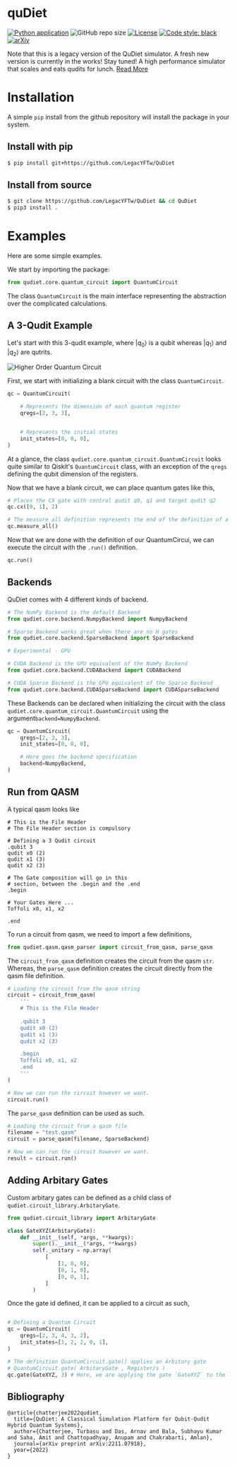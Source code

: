 # quDiet
[![Python application](https://github.com/LegacYFTw/QuDiet/actions/workflows/python-app.yml/badge.svg?branch=main)](https://github.com/LegacYFTw/QuDiet/actions/workflows/python-app.yml)
![GitHub repo size](https://img.shields.io/github/repo-size/LegacYFTw/QuDiet)
[![License](https://img.shields.io/github/license/LegacYFTw/QuDiet)](https://github.com/LegacYFTw/QuDiet/blob/main/LICENSE)
[![Code style: black](https://img.shields.io/badge/code%20style-black-000000.svg)](https://github.com/psf/black)
[![arXiv](https://img.shields.io/badge/arXiv-2211.07918-b31b1b.svg)](https://arxiv.org/abs/2211.07918)

Note that this is a legacy version of the QuDiet simulator. A fresh new version is currently in the works! Stay tuned!
A high performance simulator that scales and eats qudits for lunch. [Read More](https://arxiv.org/abs/2211.07918)

# Installation
A simple `pip` install from the github repository will install the package in your system.

## Install with pip
```bash
$ pip install git+https://github.com/LegacYFTw/QuDiet

```
## Install from source
```bash
$ git clone https://github.com/LegacYFTw/QuDiet && cd QuDiet
$ pip3 install .
```

# Examples
Here are some simple examples.

We start by importing the package:
```python
from qudiet.core.quantum_circuit import QuantumCircuit
```

The class `QuantumCircuit` is the main interface representing the abstraction over the complicated calculations.

## A 3-Qudit Example

Let's start with this 3-qudit example, where $|q_0\rangle$ is a qubit whereas $|q_1\rangle$ and $|q_2\rangle$ are qutrits.


![Higher Order Quantum Circuit](./docs/imgs/fig4.png)

First, we start with initializing a blank circuit with the class `QuantumCircuit`. 

```python
qc = QuantumCircuit(

    # Represents the dimension of each quantum register
    qregs=[2, 3, 3],


    # Represents the initial states
    init_states=[0, 0, 0],
)
```

At a glance, the class `qudiet.core.quantum_circuit.QuantumCircuit` looks quite similar to Qiskit's `QuantumCircuit` class, with an exception of the `qregs` defining the qubit dimension of the registers. 

Now that we have a blank circuit, we can place quantum gates like this, 

```python
# Places the CX gate with control qudit q0, q1 and target qudit q2
qc.cx([0, 1], 2)

# The measure_all definition represents the end of the definition of a QuantumCircuit 
qc.measure_all()
```

Now that we are done with the definition of our QuantumCircui, we can execute the circuit with the `.run()` definition.

```python
qc.run()
```

## Backends

QuDiet comes with 4 different kinds of backend.

```python
# The NumPy Backend is the default Backend
from qudiet.core.backend.NumpyBackend import NumpyBackend

# Sparse Backend works great when there are no H gates
from qudiet.core.backend.SparseBackend import SparseBackend

# Experimental - GPU

# CUDA Backend is the GPU equivalent of the NumPy Backend
from qudiet.core.backend.CUDABackend import CUDABackend

# CUDA Sparse Backend is the GPU equivalent of the Sparse Backend
from qudiet.core.backend.CUDASparseBackend import CUDASparseBackend
```

These Backends can be declared when initializing the circuit with the class `qudiet.core.quantum_circuit.QuantumCircuit` using the argument`backend=NumpyBackend`.
```python
qc = QuantumCircuit(
    qregs=[2, 3, 3],
    init_states=[0, 0, 0],

    # Here goes the backend specification
    backend=NumpyBackend,
)
```


## Run from QASM

A typical qasm looks like  
```qasm
# This is the File Header
# The File Header section is compulsory

# Defining a 3 Qudit circuit
.qubit 3
qudit x0 (2)
qudit x1 (3)
qudit x2 (3)

# The Gate composition will go in this
# section, between the .begin and the .end
.begin

# Your Gates Here ...
Toffoli x0, x1, x2

.end
```

To run a circuit from qasm, we need to import a few definitions,

```python
from qudiet.qasm.qasm_parser import circuit_from_qasm, parse_qasm
```

The `circuit_from_qasm` definition creates the circuit from the qasm `str`. Whereas, the `parse_qasm` definition creates the circuit directly from the qasm file definition.

```python
# Loading the circuit from the qasm string
circuit = circuit_from_qasm(
    '''
    # This is the File Header
    
    .qubit 3
    qudit x0 (2)
    qudit x1 (3)
    qudit x2 (3)

    .begin
    Toffoli x0, x1, x2
    .end
    '''
)

# Now we can run the circuit however we want.
circuit.run()
```

The `parse_qasm` definition can be used as such.
```python
# Loading the circuit from a qasm file
filename = "test.qasm"
circuit = parse_qasm(filename, SparseBackend)

# Now we can run the circuit however we want.
result = circuit.run()
```

## Adding Arbitary Gates
Custom arbitary gates can be defined as a child class of `qudiet.circuit_library.ArbitaryGate`.
```python
from qudiet.circuit_library import ArbitaryGate

class GateXYZ(ArbitaryGate):
    def __init__(self, *args, **kwargs):
        super().__init__(*args, **kwargs)
        self._unitary = np.array(
            [
                [1, 0, 0], 
                [0, 1, 0], 
                [0, 0, 1], 
            ]
        )
```

Once the gate id defined, it can be applied to a circuit as such,

```python

# Defining a Quantum Circuit
qc = QuantumCircuit(
    qregs=[2, 3, 4, 3, 2],
    init_states=[1, 2, 2, 0, 1],
)

# The definition QuantumCircuit.gate() applies an Arbitary gate 
# QuantumCircuit.gate( ArbitaryGate , Register/s )
qc.gate(GateXYZ, 3) # Here, we are applying the gate `GateXYZ` to the fourth register, i.e. qreg-3

```

## Bibliography
```
@article{chatterjee2022qudiet,
  title={QuDiet: A Classical Simulation Platform for Qubit-Qudit Hybrid Quantum Systems},
  author={Chatterjee, Turbasu and Das, Arnav and Bala, Subhayu Kumar and Saha, Amit and Chattopadhyay, Anupam and Chakrabarti, Amlan},
  journal={arXiv preprint arXiv:2211.07918},
  year={2022}
}
```
